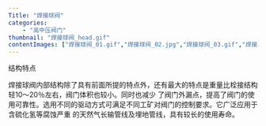 ```yaml
---
Title: "焊接球阀"
categories:
    - "高中压阀门"
thumbnail: "焊接球阀_head.gif"
contentImages: ["焊接球阀_01.gif","焊接球阀_02.jpg","焊接球阀_03.gif","焊接球阀_04.jpg","焊接球阀_05.gif","焊接球阀_06.gif","焊接球阀_07.gif","焊接球阀_08.gif"]
---
```

结构特点

焊接球阀内部结构除了具有前面所提的特点外，还有最大的特点是重量比栓接结构轻10～20％左右，阀门体积也较小。同时也减少
了阀门外漏点，提高了阀门的使用可靠性。选用不同的驱动方式可满足不同工矿对阀门的控制要求。它广泛应用于含硫化氢等腐蚀严重
的天然气长输管线及埋地管线，具有较长的使用寿命。


